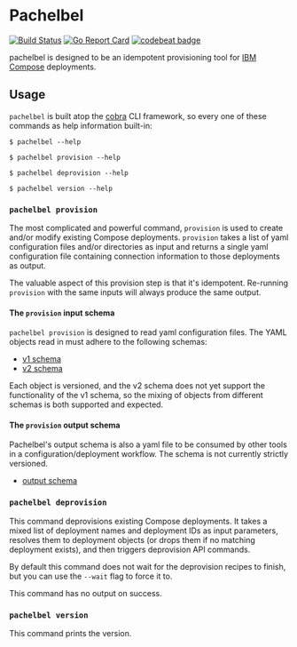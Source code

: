 # Pachelbel
[![Build Status](https://travis-ci.org/benjdewan/pachelbel.svg?branch=master)](https://travis-ci.org/benjdewan/pachelbel)
[![Go Report Card](https://goreportcard.com/badge/github.com/benjdewan/pachelbel)](https://goreportcard.com/report/github.com/benjdewan/pachelbel)
[![codebeat badge](https://codebeat.co/badges/12ff5e7c-e6f5-4791-a706-2ee1a8fe7653)](https://codebeat.co/projects/github-com-benjdewan-pachelbel-master)

pachelbel is designed to be an idempotent provisioning tool for [IBM Compose](compose.io) deployments.

## Usage
`pachelbel` is built atop the [cobra](https://github.com/spf13/cobra) CLI framework,
so every one of these commands as help information built-in:
```console
$ pachelbel --help
```
```console
$ pachelbel provision --help
```
```console
$ pachelbel deprovision --help
```
```console
$ pachelbel version --help
```

### `pachelbel provision`
The most complicated and powerful command, `provision` is used to create and/or
modify existing Compose deployments. `provision` takes a list of yaml configuration
files and/or directories as input and returns a single yaml configuration file
containing connection information to those deployments as output.

The valuable aspect of this provision step is that it's idempotent. Re-running
`provision` with the same inputs will always produce the same output.

#### The `provision` input schema
`pachelbel provision` is designed to read yaml configuration files. The YAML objects read in must adhere to the following schemas:
* [v1 schema](schema/v1.md)
* [v2 schema](schema/v2.md)

Each object is versioned, and the v2 schema does not yet support the functionality of the v1 schema, so the mixing of objects from different schemas is both supported and expected.

#### The `provision` output schema

Pachelbel's output schema is also a yaml file to be consumed by other tools in a configuration/deployment workflow. The schema is not currently strictly versioned.
* [output schema](schema/output.md)

### `pachelbel deprovision`
This command deprovisions existing Compose deployments. It takes a mixed list of
deployment names and deployment IDs as input parameters, resolves them to
deployment objects (or drops them if no matching deployment exists), and then
triggers deprovision API commands.

By default this command does not wait for the deprovision recipes to finish, but
you can use the `--wait` flag to force it to.

This command has no output on success.

### `pachelbel version`
This command prints the version.
